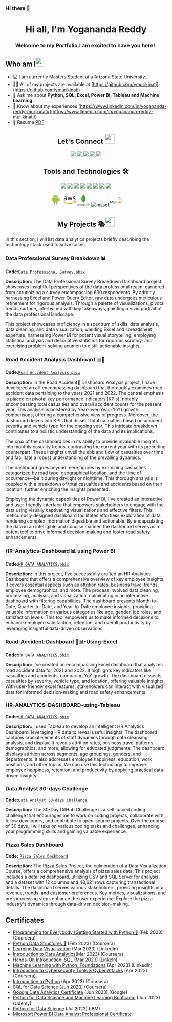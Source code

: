 ### Hi there 👋

<!--
**ymurikinati/ymurikinati** is a ✨ _special_ ✨ repository because its `README.md` (this file) appears on your GitHub profile.

Here are some ideas to get you started:

- 🔭 I’m currently working on ...
- 🌱 I’m currently learning ...
- 👯 I’m looking to collaborate on ...
- 🤔 I’m looking for help with ...
- 💬 Ask me about ...
- 📫 How to reach me: ...
- 😄 Pronouns: ...
- ⚡ Fun fact: ...
-->



<h1 align="center">Hi all, I'm Yogananda Reddy</h1>

<h3 align="center">Welcome to my Portfolio.I am excited to have you here!.</h3>



<h2 align="left">Who am I<img src="https://media.giphy.com/media/pDh3IDoUswmZrqdRip/giphy.gif" height="27px" width="25px"></h2>

- 💻 I am currently Masters Student at a Arizona State University.
- 👨‍💻 All of my projects are available at [https://github.com/ymurikinati](https://github.com/ymurikinati)
- 💬 Ask me about **Python, SQL, Excel, Power BI, Tableau and Machine Learning**
- 📄 Know about my experiences [https://www.linkedin.com/in/yogananda-reddy-murikinati/](https://www.linkedin.com/in/yogananda-reddy-murikinati/)
- 📑 Resume [PDF](https://docs.google.com/document/d/1snUrllW1-FeiP4IkquYiWNaLiGfvybY4/edit)

<h2 align="center"> Let's Connect <img src="https://media.giphy.com/media/jOz35yxbuhvVQDKrce/giphy.gif" height="30px" width="30px"></h2>

<div align="center">
      <a href="https://www.linkedin.com/in/yogananda-reddy-murikinati/">
        <img src="https://img.shields.io/badge/LinkedIn-0077B5?style=for-the-badge&logo=linkedin&logoColor=white">
      </a>
      <a href="[https://www.instagram.com/1hanzla100/](https://www.upwork.com/workwith/1hanzla100)">
        <img src="https://img.shields.io/badge/UpWork-6FDA44?style=for-the-badge&logo=Upwork&logoColor=white">
      </a>
      <a href="https://github.com/ymurikinati">
        <img src="https://img.shields.io/badge/GitHub-100000?style=for-the-badge&logo=github&logoColor=white">
      </a>
      <a href="mailto:ymurikin@asu.edu">
        <img src="https://img.shields.io/badge/Gmail-D14836?style=for-the-badge&logo=gmail&logoColor=white">
      </a>
      <a href="https://www.datascienceportfol.io/ymurikinati">
        <img src="https://img.shields.io/badge/Portfolio-E4405F?style=for-the-badge&logo=Portfolio&logoColor=white">
      </a>
</div>

<h2 align="center">Tools and Technologies 🛠</h2>
<div align="center">
  <img src="https://img.shields.io/badge/Python-3776AB?style=for-the-badge&logo=python&logoColor=white"" />
  <img src="https://img.shields.io/badge/SQL-3776AB?style=for-the-badge&logo=SQL&logoColor=white" />
  <img src="https://img.shields.io/badge/EXCEL-3776AB?style=for-the-badge&logo=EXCEL&logoColor=Green" />
  <img src="https://img.shields.io/badge/Power BI-3776AB?style=for-the-badge&logo=PowerBI&logoColor=orange" />
  <img src="https://img.shields.io/badge/Tableau-3776AB?style=for-the-badge&logo=Tableau&logoColor=orange" />
  <img src="https://img.shields.io/badge/Machine Learning-3776AB?style=for-the-badge&logo=Machine Learning&logoColor=orange" />
  <img src="https://img.shields.io/badge/Cyber Security-3776AB?style=for-the-badge&logo=Cyber Security&logoColor=orange" />
 <img src="https://img.shields.io/badge/Java-3776AB?style=for-the-badge&logo=java&logoColor=orange" />
      <p align="center"> <a href="https://developer.android.com" target="_blank"> <img src="https://raw.githubusercontent.com/devicons/devicon/master/icons/android/android-original-wordmark.svg" alt="android" width="40" height="40"/> </a>
      <a href="https://aws.amazon.com" target="_blank"> <img src="https://raw.githubusercontent.com/devicons/devicon/master/icons/amazonwebservices/amazonwebservices-original-wordmark.svg" alt="aws" width="40" height="40"/> </a>
                   <a href="https://www.mongodb.com/" target="_blank"> <img src="https://raw.githubusercontent.com/devicons/devicon/master/icons/mongodb/mongodb-original-wordmark.svg" alt="mongodb" width="40" height="40"/> </a> <a href="https://www.microsoft.com/en-us/sql-server" target="_blank"> <img src="https://www.svgrepo.com/show/303229/microsoft-sql-server-logo.svg" alt="mssql" width="40" height="40"/> </a> <a href="https://www.mysql.com/" target="_blank"> <img src="https://raw.githubusercontent.com/devicons/devicon/master/icons/mysql/mysql-original-wordmark.svg" alt="mysql" width="40" height="40"/> </a>
      </p>
</div>




<h2 align="center"> My Projects 📚<img src="https://media.giphy.com/media/jOz35yxbuhvVQDKrce/giphy.gif" height="30px" width="30px"></h2>
In this section, I will list data analytics projects briefly describing the technology stack used to solve cases.

### Data Professional Survey Breakdown 📊
**Code:**[`Data Professional Survey.pbix`](https://github.com/ymurikinati/Data-Professional-Survey-Breakdown)

**Description:** The Data Professional Survey Breakdown Dashboard project showcases insightful perspectives of the data professional realm, garnered from scrutinizing a survey encompassing 630 respondents. By adroitly harnessing Excel and Power Query Editor, raw data undergoes meticulous refinement for rigorous analysis. Through a palette of visualizations, pivotal trends surface, intertwined with key takeaways, painting a vivid portrait of the data professional landscape.

This project showcases proficiency in a spectrum of skills: data analysis, data cleaning, and data visualization; wielding Excel and spreadsheet expertise; harnessing Power BI for potent visual storytelling; employing statistical analysis and descriptive statistics for rigorous scrutiny; and exercising problem-solving acumen to distill actionable insights.

### Road Accident Analysis Dashboard 📊🚦

**Code:**[`Road Accident Analysis.pbix`](https://github.com/ymurikinati/Road-Accident-Dashboard-Analysis)

**Description:** In the Road Accident🚗 Dashboard Analysis project, I have developed an all-encompassing dashboard that thoroughly examines road accident data pertaining to the years 2021 and 2022. The central emphasis is placed on pivotal key performance indicators (KPIs), notably encompassing total casualties and overall accident counts for the present year. This analysis is bolstered by Year-over-Year (YoY) growth comparisons, offering a comprehensive view of progress.
Moreover, the dashboard delves into KPIs that dissect total casualties based on accident severity and vehicle type for the ongoing year. This intricate breakdown contributes to a holistic understanding of the data and its implications.

The crux of the dashboard lies in its ability to provide invaluable insights into monthly casualty trends, contrasting the current year with its preceding counterpart. These insights unveil the ebb and flow of casualties over time and facilitate a robust understanding of the prevailing dynamics.

The dashboard goes beyond mere figures by examining casualties categorized by road type, geographical location, and the time of occurrence—be it during daylight or nighttime. This thorough analysis is coupled with a breakdown of total casualties and accidents based on their location, further enriching the insights presented.

Employing the dynamic capabilities of Power BI, I've created an interactive and user-friendly interface that empowers stakeholders to engage with the data using visually captivating visualizations and effective filters. This meticulously designed dashboard facilitates effortless exploration of data, rendering complex information digestible and actionable. By encapsulating the data in an intelligible and concise manner, the dashboard serves as a potent tool to drive informed decision-making and foster road safety enhancements.

### HR-Analytics-Dashboard 📊 using Power BI

**Code:**[`HR DATA ANALYTICS.pbix`](https://github.com/ymurikinati/HR-Analytics-Dashboard)

**Description:** In this project, I've successfully crafted an HR Analytics Dashboard that offers a comprehensive overview of key employee insights. It covers essential aspects such as attrition rates, business travel trends, employee demographics, and more. The process involved data cleaning, processing, analysis, and visualization, culminating in an interactive dashboard with filtering capabilities. The dashboard presents Month-to-Date, Quarter-to-Date, and Year-to-Date employee insights, providing valuable information on various categories like age, gender, job roles, and satisfaction levels. This tool empowers us to make informed decisions to enhance employee satisfaction, retention, and overall productivity by leveraging insightful data-driven observations.

### Road-Accident-Dashboard 🚦📊-Using-Excel

**Code:**[`HR DATA ANALYTICS.pbix`](https://github.com/ymurikinati/Road-Accident-Dashboard-Using-Excel)

**Description:** I've created an encompassing Excel dashboard that analyzes road accident data for 2021 and 2022. It highlights key indicators like casualties and accidents, comparing YoY growth. The dashboard dissects casualties by severity, vehicle type, and location, offering valuable insights. With user-friendly excel features, stakeholders can interact with visualized data for informed decision-making and road safety enhancements.

### HR-ANALYTICS-DASHBOARD-using-Tableau 

**Code:**[`HR DATA ANALYTICS.pbix`](https://github.com/ymurikinati/HR-ANALYTICS-DASHBOARD-using-Tableau)

**Description:** I used Tableau to develop an intelligent HR Analytics Dashboard, leveraging HR data to reveal useful insights. The dashboard captures crucial elements of staff dynamics through data cleansing, analysis, and display. It reveals attrition rates, business travel patterns, demographics, and more, allowing for educated judgments. The dashboard displays attrition across segments, age groupings, genders, and departments. It also addresses employee happiness, education, work positions, and other topics. We can use this technology to improve employee happiness, retention, and productivity by applying practical data-driven insights.

### Data Analyst 30-days Challenge

**Code:**[`Data Analyst 30-days Challenge`](https://github.com/ymurikinati/Yoga_Data_Analyst_Challenge_30_days)

**Description:** The 30-Day GitHub Challenge is a self-paced coding challenge that encourages me to work on coding projects, collaborate with fellow developers, and contribute to open-source projects. Over the course of 30 days, I will take on various coding tasks and challenges, enhancing your programming skills and gaining valuable experience.

### Pizza Sales Dashboard

**Code:** [`Pizza Sales Dashboard`](https://github.com/ymurikinati/Pizza-Sales-Dashboard)

**Description:** The Pizza Sales Project, the culmination of a Data Visualization Course, offers a comprehensive analysis of pizza sales data. This project includes a detailed dashboard, utilizing CSV and SQL Server for analysis, and a dataset with 12 columns and 48,621 rows capturing transactional details. The dashboard serves various stakeholders, providing insights into revenue, trends, and customer preferences. Key metrics, visualizations, and pre-processing steps enhance the user experience. Explore the pizza industry's dynamics through data-driven decision-making.


## Certificates

- [Programming for Everybody (Getting Started with Python 🐍](https://www.coursera.org/account/accomplishments/certificate/M8QAK9QRTU96) (Feb 2023) (Coursera)
- [Python Data Structures 🐍](https://www.coursera.org/account/accomplishments/certificate/GP2VWV7SL9HG) (Feb 2023) (Coursera)
- [Learning Data Visualization](https://www.linkedin.com/learning/certificates/8c669ce6099c0e0f386e1286557c44cff3026fa4cf47b0e0092ec936b8c1690c) (Mar 2023) (LinkedIn)
- [Introduction to Data Analytics](https://www.coursera.org/account/accomplishments/certificate/LME6QGQ6MXG3)(Mar 2023) (Coursera)
- [Hands-On Introduction: SQL](https://www.linkedin.com/learning/certificates/5983e5aed450f2341b0e12a4a690013e33d378ad97cbd971830d02f61e750c29) (Mar 2023) (LinkeIn)
- [Machine Learning with Python: Foundations](https://www.linkedin.com/learning/certificates/bd6a5bd62ff45ba877638dafb70b6049147f400e60c50b359777f5858aaba3bd) (Apr 2023) (LinkedIn)
- [Introduction to Cybersecurity Tools & Cyber Attacks](https://www.coursera.org/account/accomplishments/certificate/E5XZ6W47BHW4) (Apr 2023) (Coursera)
- [ Introduction to Python](https://courses.analyticsvidhya.com/certificates/ctkpv9irsd) (Apr 2023) (Coursera)
- [SQL for Data Science](https://www.coursera.org/account/accomplishments/certificate/GYAD75ZQN6BF) (Jun 2023) (Coursera)
- [Google Data Analytics Certificate](https://www.credly.com/badges/2800df18-f839-4c14-bf66-898544bc92fb/linked_in_profile) (Jun 2023) (Google)
- [ Python for Data Science and Machine Learning Bootcamp](https://www.udemy.com/certificate/UC-92737c2c-e8e9-42d3-9ab2-7658615b14a5/) (Jun 2023) (Udemy)
- [Python for Data Science](https://www.credly.com/badges/8e977bb6-48be-40b5-af45-8309e940c4ad/linked_in_profile) (Jul 2023) (IBM)
- [Microsoft Power BI Data Analyst Professional Certificate](https://www.coursera.org/account/accomplishments/verify/KE8Q947XFLAP)




